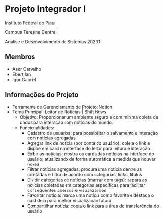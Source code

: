 # Projeto Integrador I
Instituto Federal do Piauí

Campus Teresina Central

Análise e Desenvolvimento de Sistemas 2023.1

## Membros

- Aser Carvalho
- Ébert Ian
- Igor Gabriel

## Informações do Projeto

- Ferramenta de Gerenciamento de Projeto: Notion
- Tema Principal: Leitor de Notícias | Shift News
  - Objetivo: Proporcionar um ambiente seguro e com mínima coleta de dados para interação com notícias do mundo.
  - Funcionalidades:
    - Cadastro de usuários: para possibilitar o salvamento e interação com notícias agregadas
    - Agregar link de notícia (por conta do usuário): coleta o link e dispõe em card na interface do leitor para leitura e interação
    - Exibir as notícias: mostra os cards das notícias na interface do usuário, atualizando de forma automática a medida que houver novas
    - Filtrar notícias agregadas: procura uma notícia dentre as coletadas e filtra de acordo com categorias, links, títulos
    - Dividir categorias de notícias (marcar com tags): separa as notícias coletadas em categorias específicas para facilitar consequentes acessos e visualizações
    - Favoritar notícia: marca uma notícia como favorita e destaca o card dela para melhor visualização futura
    - Compartilhar notícia: copia o link para a área de transferência do usuário
